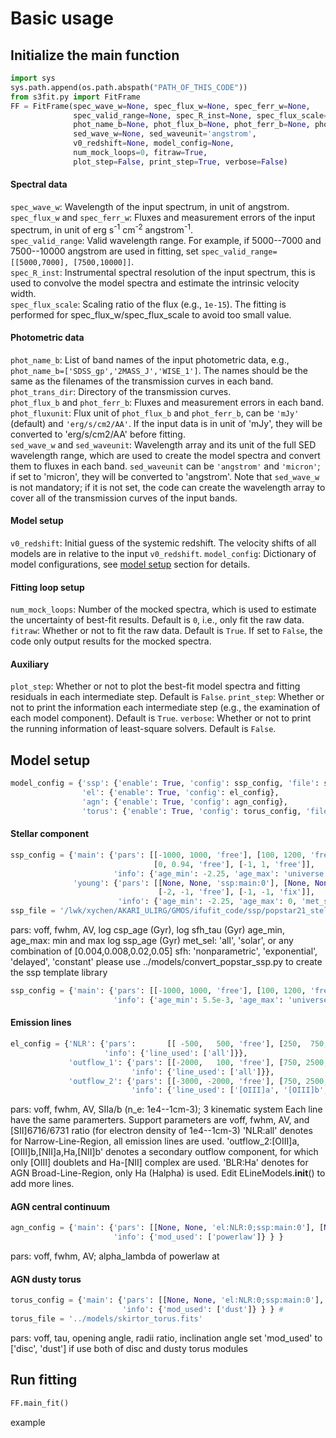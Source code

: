 # Basic usage

## Initialize the main function
```python
import sys
sys.path.append(os.path.abspath("PATH_OF_THIS_CODE"))
from s3fit.py import FitFrame
FF = FitFrame(spec_wave_w=None, spec_flux_w=None, spec_ferr_w=None, 
              spec_valid_range=None, spec_R_inst=None, spec_flux_scale=None, 
              phot_name_b=None, phot_flux_b=None, phot_ferr_b=None, phot_trans_dir=None, phot_fluxunit='mJy', 
              sed_wave_w=None, sed_waveunit='angstrom', 
              v0_redshift=None, model_config=None, 
              num_mock_loops=0, fitraw=True, 
              plot_step=False, print_step=True, verbose=False)
```
#### Spectral data
`spec_wave_w`: Wavelength of the input spectrum, in unit of angstrom.\
`spec_flux_w` and `spec_ferr_w`: Fluxes and measurement errors of the input spectrum, in unit of erg s<sup>-1</sup> cm<sup>-2</sup> angstrom<sup>-1</sup>.\
`spec_valid_range`: Valid wavelength range. For example, if 5000--7000 and 7500--10000 angstrom are used in fitting, set `spec_valid_range=[[5000,7000], [7500,10000]]`.\
`spec_R_inst`: Instrumental spectral resolution of the input spectrum, this is used to convolve the model spectra and estimate the intrinsic velocity width.\
`spec_flux_scale`: Scaling ratio of the flux (e.g., `1e-15`). The fitting is performed for spec_flux_w/spec_flux_scale to avoid too small value. 
#### Photometric data
`phot_name_b`: List of band names of the input photometric data, e.g., `phot_name_b=['SDSS_gp','2MASS_J','WISE_1']`. The names should be the same as the filenames of the transmission curves in each band. \
`phot_trans_dir`: Directory of the transmission curves. \
`phot_flux_b` and `phot_ferr_b`: Fluxes and measurement errors in each band. \
`phot_fluxunit`: Flux unit of `phot_flux_b` and `phot_ferr_b`, can be `'mJy'` (default) and `'erg/s/cm2/AA'`. If the input data is in unit of 'mJy', they will be converted to 'erg/s/cm2/AA' before fitting. \
`sed_wave_w` and `sed_waveunit`: Wavelength array and its unit of the full SED wavelength range, which are used to create the model spectra and convert them to fluxes in each band. `sed_waveunit` can be `'angstrom'` and `'micron'`; if set to 'micron', they will be converted to 'angstrom'. 
Note that `sed_wave_w` is not mandatory; if it is not set, the code can create the wavelength array to cover all of the transmission curves of the input bands.
#### Model setup 
`v0_redshift`: Initial guess of the systemic redshift. The velocity shifts of all models are in relative to the input `v0_redshift`. 
`model_config`: Dictionary of model configurations, see [model setup](#model-setup) section for details. 
#### Fitting loop setup
`num_mock_loops`: Number of the mocked spectra, which is used to estimate the uncertainty of best-fit results. Default is `0`, i.e., only fit the raw data. 
`fitraw`: Whether or not to fit the raw data. Default is `True`. If set to `False`, the code only output results for the mocked spectra. 
#### Auxiliary
`plot_step`: Whether or not to plot the best-fit model spectra and fitting residuals in each intermediate step. Default is `False`. 
`print_step`: Whether or not to print the information each intermediate step (e.g., the examination of each model component). Default is `True`. 
`verbose`: Whether or not to print the running information of least-square solvers. Default is `False`. 


## Model setup
```python
model_config = {'ssp': {'enable': True, 'config': ssp_config, 'file': ssp_file}, 
                'el': {'enable': True, 'config': el_config},
                'agn': {'enable': True, 'config': agn_config}, 
                'torus': {'enable': True, 'config': torus_config, 'file': torus_file}}
```

#### Stellar component
```python
ssp_config = {'main': {'pars': [[-1000, 1000, 'free'], [100, 1200, 'free'], [0, 5.0, 'free'], 
                                [0, 0.94, 'free'], [-1, 1, 'free']], 
                       'info': {'age_min': -2.25, 'age_max': 'universe', 'met_sel': 'solar', 'sfh': 'exponential'} }, 
              'young': {'pars': [[None, None, 'ssp:main:0'], [None, None, 'ssp:main:1'], [None, None, 'ssp:main:2'], 
                                 [-2, -1, 'free'], [-1, -1, 'fix']], 
                        'info': {'age_min': -2.25, 'age_max': 0, 'met_sel': 'solar', 'sfh': 'constant'} } }
ssp_file = '/lwk/xychen/AKARI_ULIRG/GMOS/ifufit_code/ssp/popstar21_stellar_nebular_fullwave.fits'
```
pars: voff, fwhm, AV, log csp_age (Gyr), log sfh_tau (Gyr)
age_min, age_max: min and max log ssp_age (Gyr)
met_sel: 'all', 'solar', or any combination of [0.004,0.008,0.02,0.05]
sfh: 'nonparametric', 'exponential', 'delayed', 'constant'
please use ../models/convert_popstar_ssp.py to create the ssp template library


```python
ssp_config = {'main': {'pars': [[-1000, 1000, 'free'], [100, 1200, 'free'], [0, 5.0, 'free'], [-1, -1, 'fix'], [-1, -1, 'fix']], 
                       'info': {'age_min': 5.5e-3, 'age_max': 'universe', 'met_sel': 'solar', 'sfh': 'nonparametric'} } }
```

#### Emission lines
```python
el_config = {'NLR': {'pars':       [[ -500,   500, 'free'], [250,  750, 'free'], [0, 5, 'free'], [0.5, 1.45, 'free']], 
                     'info': {'line_used': ['all']}}, 
             'outflow_1': {'pars': [[-2000,   100, 'free'], [750, 2500, 'free'], [0, 5, 'free'], [0.5, 1.45, 'free']], 
                           'info': {'line_used': ['all']}}, 
             'outflow_2': {'pars': [[-3000, -2000, 'free'], [750, 2500, 'free'], [0, 5, 'free'], [0.5, 1.45, 'free']], 
                           'info': {'line_used': ['[OIII]a', '[OIII]b', '[NII]a', 'Ha', '[NII]b']} } }
```
pars: voff, fwhm, AV, SIIa/b (n_e: 1e4--1cm-3); 3 kinematic system
Each line have the same paramerters.
Support parameters are voff, fwhm, AV, and [SII]6716/6731 ratio (for electron density of 1e4--1cm-3)
'NLR:all' denotes for Narrow-Line-Region, all emission lines are used.
'outflow_2:[OIII]a,[OIII]b,[NII]a,Ha,[NII]b' denotes a secondary outflow component, for which only [OIII] doublets and Ha-[NII] complex are used.
'BLR:Ha' denotes for AGN Broad-Line-Region, only Ha (Halpha) is used.
Edit ELineModels.__init__() to add more lines.

#### AGN central continuum
```python
agn_config = {'main': {'pars': [[None, None, 'el:NLR:0;ssp:main:0'], [None, None, 'el:NLR:1;ssp:main:1'], [1.5, 10.0, 'free'], [-1.7, None, 'fix']],
                       'info': {'mod_used': ['powerlaw']} } }
```
pars: voff, fwhm, AV; alpha_lambda of powerlaw at 

#### AGN dusty torus
```python
torus_config = {'main': {'pars': [[None, None, 'el:NLR:0;ssp:main:0'], [3, 11, 'free'], [10, 80, 'free'], [10, 30, 'free'], [0, 90, 'free']],
                         'info': {'mod_used': ['dust']} } } # 
torus_file = '../models/skirtor_torus.fits'
```
pars: voff, tau, opening angle, radii ratio, inclination angle
set 'mod_used' to ['disc', 'dust'] if use both of disc and dusty torus modules

## Run fitting
```python
FF.main_fit()
```
example
